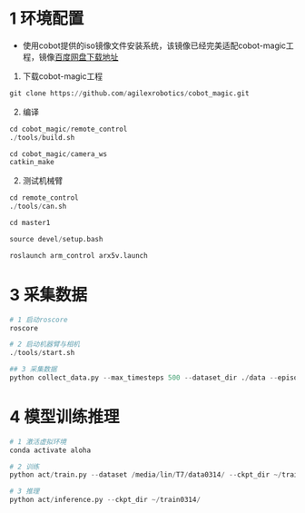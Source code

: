 # 1 环境配置

+ 使用cobot提供的iso镜像文件安装系统，该镜像已经完美适配cobot-magic工程，镜像[百度网盘下载地址]()


1. 下载cobot-magic工程
~~~python
git clone https://github.com/agilexrobotics/cobot_magic.git
~~~

2. 编译
~~~python
cd cobot_magic/remote_control
./tools/build.sh

cd cobot_magic/camera_ws
catkin_make
~~~


2. 测试机械臂

~~~python
cd remote_control
./tools/can.sh

cd master1

source devel/setup.bash

roslaunch arm_control arx5v.launch
~~~


# 3 采集数据

~~~python
# 1 启动roscore
roscore

# 2 启动机器臂与相机
./tools/start.sh

## 3 采集数据
python collect_data.py --max_timesteps 500 --dataset_dir ./data --episode_idx 0
~~~

# 4 模型训练推理

~~~python
# 1 激活虚拟环境
conda activate aloha

# 2 训练
python act/train.py --dataset /media/lin/T7/data0314/ --ckpt_dir ~/train0314/ --batch_size 48 --num_epochs 3000

# 3 推理
python act/inference.py --ckpt_dir ~/train0314/
~~~


